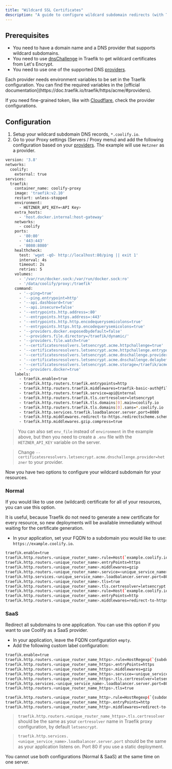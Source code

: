 ```yaml
---
title: "Wildcard SSL Certificates"
description: "A guide to configure wildcard subdomain redirects (with Traefik wildcard certificates) in Coolify."
---
```


## Prerequisites

- You need to have a domain name and a DNS provider that supports wildcard subdomains.
- You need to use [dnsChallenge](https://doc.traefik.io/traefik/https/acme/#dnschallenge) in Traefik to get wildcard certificates from Let's Encrypt.
- You need to use one of the supported DNS [providers](https://doc.traefik.io/traefik/https/acme/#providers).

<Aside type="tip">
Each provider needs environment variables to be set in the Traefik configuration. You can find the required variables in the [official documentation](https://doc.traefik.io/traefik/https/acme/#providers).


If you need fine-grained token, like with [Cloudflare](https://go-acme.github.io/lego/dns/cloudflare/), check the provider configurations.
</Aside>


## Configuration

1. Setup your wildcard subdomain DNS records, `*.coolify.io`.
2. Go to your Proxy settings (Servers / Proxy menu) and add the following configuration based on your [providers](https://doc.traefik.io/traefik/https/acme/#providers). The example will use `Hetzner` as a provider.


```bash
version: '3.8'
networks:
  coolify:
    external: true
services:
  traefik:
    container_name: coolify-proxy
    image: 'traefik:v2.10'
    restart: unless-stopped
    environment:
      - HETZNER_API_KEY=<API Key>
    extra_hosts:
      - 'host.docker.internal:host-gateway'
    networks:
      - coolify
    ports:
      - '80:80'
      - '443:443'
      - '8080:8080'
    healthcheck:
      test: 'wget -qO- http://localhost:80/ping || exit 1'
      interval: 4s
      timeout: 2s
      retries: 5
    volumes:
      - '/var/run/docker.sock:/var/run/docker.sock:ro'
      - '/data/coolify/proxy:/traefik'
    command:
      - '--ping=true'
      - '--ping.entrypoint=http'
      - '--api.dashboard=true'
      - '--api.insecure=false'
      - '--entrypoints.http.address=:80'
      - '--entrypoints.https.address=:443'
      - '--entrypoints.http.http.encodequerysemicolons=true'
      - '--entrypoints.https.http.encodequerysemicolons=true'
      - '--providers.docker.exposedbydefault=false'
      - '--providers.file.directory=/traefik/dynamic/'
      - '--providers.file.watch=true'
      - '--certificatesresolvers.letsencrypt.acme.httpchallenge=true'
      - '--certificatesresolvers.letsencrypt.acme.httpchallenge.entrypoint=http'
      - '--certificatesresolvers.letsencrypt.acme.dnschallenge.provider=hetzner'
      - '--certificatesresolvers.letsencrypt.acme.dnschallenge.delaybeforecheck=0'
      - '--certificatesresolvers.letsencrypt.acme.storage=/traefik/acme.json'
      - '--providers.docker=true'
    labels:
      - traefik.enable=true
      - traefik.http.routers.traefik.entrypoints=http
      - traefik.http.routers.traefik.middlewares=traefik-basic-auth@file
      - traefik.http.routers.traefik.service=api@internal
      - traefik.http.routers.traefik.tls.certresolver=letsencrypt
      - traefik.http.routers.traefik.tls.domains[0].main=coolify.io
      - traefik.http.routers.traefik.tls.domains[0].sans=*.coolify.io
      - traefik.http.services.traefik.loadbalancer.server.port=8080
      - traefik.http.middlewares.redirect-to-https.redirectscheme.scheme=https
      - traefik.http.middlewares.gzip.compress=true
```

> You can also set `env_file` instead of `environment` in the example above, but then you need to create a `.env` file with the `HETZNER_API_KEY` variable on the server.

> Change `--certificatesresolvers.letsencrypt.acme.dnschallenge.provider=hetzner` to your provider.

Now you have two options to configure your wildcard subdomain for your resources.

### Normal

If you would like to use one (wildcard) certificate for all of your resources, you can use this option.

It is useful, because Traefik do not need to generate a new certificate for every resource, so new deployments will be available immediately without waiting for the certificate generation.

- In your application, set your FQDN to a subdomain you would like to use: `https://example.coolify.io`.

```bash
traefik.enable=true
traefik.http.routers.<unique_router_name>.rule=Host(`example.coolify.io`) && PathPrefix(`/`)
traefik.http.routers.<unique_router_name>.entryPoints=https
traefik.http.routers.<unique_router_name>.middlewares=gzip
traefik.http.routers.<unique_router_name>.service=<unique_service_name>
traefik.http.services.<unique_service_name>.loadbalancer.server.port=80
traefik.http.routers.<unique_router_name>.tls=true
traefik.http.routers.<unique_router_name>.tls.certresolver=letsencrypt
traefik.http.routers.<unique_router_name>.rule=Host(`example.coolify.io`) && PathPrefix(`/`)
traefik.http.routers.<unique_router_name>.entryPoints=http
traefik.http.routers.<unique_router_name>.middlewares=redirect-to-https
```

### SaaS

Redirect all subdomains to one application. You can use this option if you want to use Coolify as a SaaS provider.

- In your application, leave the FQDN configuration `empty`.
- Add the following custom label configuration:

```bash
traefik.enable=true
traefik.http.routers.<unique_router_name_https>.rule=HostRegexp(`{subdomain:[a-zA-Z0-9-]+}.coolify.io`)
traefik.http.routers.<unique_router_name_https>.entryPoints=https
traefik.http.routers.<unique_router_name_https>.middlewares=gzip
traefik.http.routers.<unique_router_name_https>.service=<unique_service_name>
traefik.http.routers.<unique_router_name_https>.tls.certresolver=letsencrypt
traefik.http.services.<unique_service_name>.loadbalancer.server.port=80
traefik.http.routers.<unique_router_name_https>.tls=true

traefik.http.routers.<unique_router_name_http>.rule=HostRegexp(`{subdomain:[a-zA-Z0-9-]+}.coolify.io`)
traefik.http.routers.<unique_router_name_http>.entryPoints=http
traefik.http.routers.<unique_router_name_http>.middlewares=redirect-to-https
```

> `traefik.http.routers.<unique_router_name_https>.tls.certresolver` should be the same as your `certresolver` name in Traefik proxy configuration, by default `letsencrypt`.

> `traefik.http.services.<unique_service_name>.loadbalancer.server.port` should be the same as your application listens on. Port 80 if you use a static deployment.

<Aside type="caution">
  You cannot use both configurations (Normal & SaaS) at the same time on one
  server.
</Aside>
